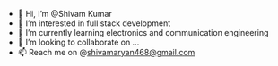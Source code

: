 - 👋 Hi, I’m @Shivam Kumar
- 👀 I’m interested in full stack development 
- 🌱 I’m currently learning electronics and communication engineering 
- 💞️ I’m looking to collaborate on ...
- 📫 Reach me on @shivamaryan468@gmail.com

<!---
Shivish468/Shivish468 is a ✨ special ✨ repository because its `README.md` (this file) appears on your GitHub profile.
You can click the Preview link to take a look at your changes.
--->
